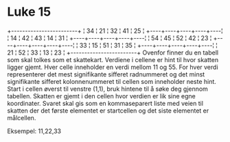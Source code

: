 # Luke 15

+------------------------+
¦ 34 ¦ 21 ¦ 32 ¦ 41 ¦ 25 ¦
+----+----+----+----+----¦
¦ 14 ¦ 42 ¦ 43 ¦ 14 ¦ 31 ¦
+----+----+----+----+----¦
¦ 54 ¦ 45 ¦ 52 ¦ 42 ¦ 23 ¦
+----+----+----+----+----¦
¦ 33 ¦ 15 ¦ 51 ¦ 31 ¦ 35 ¦
+----+----+----+----+----¦
¦ 21 ¦ 52 ¦ 33 ¦ 13 ¦ 23 ¦
+------------------------+
Ovenfor finner du en tabell som skal tolkes som et skattekart. Verdiene i cellene er hint til hvor skatten ligger gjemt. Hver celle inneholder en verdi mellom 11 og 55. For hver verdi representerer det mest signifikante sifferet radnummeret og det minst signifikante sifferet kolonnenummeret til cellen som inneholder neste hint. Start i cellen øverst til venstre (1,1), bruk hintene til å søke deg gjennom tabellen. Skatten er gjemt i den cellen hvor verdien er lik sine egne koordinater. Svaret skal gis som en kommaseparert liste med veien til skatten der det første elementet er startcellen og det siste elementet er målcellen.

Eksempel: 11,22,33